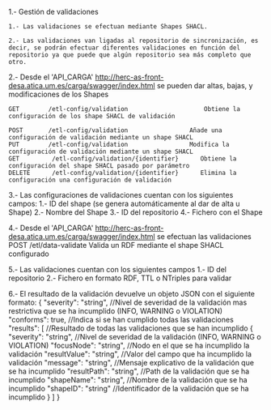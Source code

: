 1.- Gestión de validaciones

	1.- Las validaciones se efectuan mediante Shapes SHACL.
	
	2.- Las validaciones van ligadas al repositorio de sincronización, es decir, se podrán efectuar diferentes validaciones en función del repositorio ya que puede que algún repositorio sea más completo que otro.

2.- Desde el 'API_CARGA' http://herc-as-front-desa.atica.um.es/carga/swagger/index.html se pueden dar altas, bajas, y modificaciones de los Shapes

	GET ​		/etl-config​/validation 					Obtiene la configuración de los shape SHACL de validación
	
	POST 	​	/etl-config​/validation					Añade una configuración de validación mediante un shape SHACL
	PUT		​	/etl-config​/validation					Modifica la configuración de validación mediante un shape SHACL
	GET			​/etl-config​/validation​/{identifier}		Obtiene la configuración del shape SHACL pasado por parámetro
	DELETE		​/etl-config​/validation​/{identifier}		Elimina la configuración una configuración de validación

3.- Las configuraciones de validaciones cuentan con los siguientes campos:
	1.- ID del shape (se genera automáticamente al dar de alta u Shape)
	2.- Nombre del Shape
	3.- ID del repositorio
	4.- Fichero con el Shape
	
4.-	Desde el 'API_CARGA' http://herc-as-front-desa.atica.um.es/carga/swagger/index.html se efectuan las validaciones
	POST		​/etl​/data-validate						Valida un RDF mediante el shape SHACL configurado

5.- Las validaciones cuentan con los siguientes campos
	1.- ID del repositorio
	2.- Fichero en formato RDF, TTL o NTriples para validar
	
6.- El resultado de la validación devuelve un objeto JSON con el siguiente formato:
	{
		"severity": "string", //Nivel de severidad de la validación mas restrictiva que se ha incumplido (INFO, WARNING o VIOLATION)
		"conforms": true, //Indica si se han cumplido todas las validaciones
		"results": [	//Resultado de todas las validaciones que se han incumplido
			{
				"severity": "string",		//Nivel de severidad de la validación (INFO, WARNING o VIOLATION)
				"focusNode": "string",		//Nodo en el que se ha incumplido la validación
				"resultValue": "string",	//Valor del campo que ha incumplido la validación
				"message": "string",		//Mensaje explicativo de la validación que se ha incumplido
				"resultPath": "string",		//Path de la validación que se ha incumplido
				"shapeName": "string",		//Nombre de la validación que se ha incumplido
				"shapeID": "string"			//Identificador de la validación que se ha incumplido
			}
		]
	}
	
